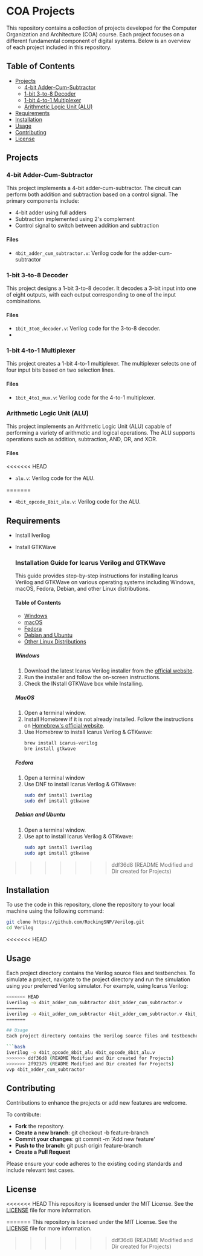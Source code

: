 # COA Projects

This repository contains a collection of projects developed for the Computer Organization and Architecture (COA) course. Each project focuses on a different fundamental component of digital systems. Below is an overview of each project included in this repository.

## Table of Contents
- [Projects](#projects)
  - [4-bit Adder-Cum-Subtractor](#4-bit-adder-cum-subtractor)
  - [1-bit 3-to-8 Decoder](#1-bit-3-to-8-decoder)
  - [1-bit 4-to-1 Multiplexer](#1-bit-4-to-1-multiplexer)
  - [Arithmetic Logic Unit (ALU)](#arithmetic-logic-unit-alu)
- [Requirements](#requirements)
- [Installation](#installation)
- [Usage](#usage)
- [Contributing](#contributing)
- [License](#license)

## Projects

### 4-bit Adder-Cum-Subtractor
This project implements a 4-bit adder-cum-subtractor. The circuit can perform both addition and subtraction based on a control signal. The primary components include:

- 4-bit adder using full adders
- Subtraction implemented using 2's complement
- Control signal to switch between addition and subtraction

#### Files
- `4bit_adder_cum_subtractor.v`: Verilog code for the adder-cum-subtractor

### 1-bit 3-to-8 Decoder
This project designs a 1-bit 3-to-8 decoder. It decodes a 3-bit input into one of eight outputs, with each output corresponding to one of the input combinations.

#### Files
- `1bit_3to8_decoder.v`: Verilog code for the 3-to-8 decoder.
- 
### 1-bit 4-to-1 Multiplexer
This project creates a 1-bit 4-to-1 multiplexer. The multiplexer selects one of four input bits based on two selection lines.

#### Files
- `1bit_4to1_mux.v`: Verilog code for the 4-to-1 multiplexer.

### Arithmetic Logic Unit (ALU)
This project implements an Arithmetic Logic Unit (ALU) capable of performing a variety of arithmetic and logical operations. The ALU supports operations such as addition, subtraction, AND, OR, and XOR.

#### Files
<<<<<<< HEAD
- `alu.v`: Verilog code for the ALU.

=======
- `4bit_opcode_8bit_alu.v`: Verilog code for the ALU.

## Requirements
- Install Iverilog
- Install GTKWave

  
    ### Installation Guide for Icarus Verilog and GTKWave
    
    This guide provides step-by-step instructions for installing Icarus Verilog and GTKWave on various operating systems including Windows, macOS, Fedora, Debian, and other Linux distributions.
    
    #### Table of Contents
    - [Windows](#windows)
    - [macOS](#macos)
    - [Fedora](#fedora)
    - [Debian and Ubuntu](#debian-and-ubuntu)
    - [Other Linux Distributions](#other-linux-distributions)
    
    ##### Windows
    
    1. Download the latest Icarus Verilog installer from the [official website](http://bleyer.org/icarus/).
    2. Run the installer and follow the on-screen instructions.
    3. Check the INstall GTKWave box while Installing.
       
    ##### MacOS
      
    1. Open a terminal window.
    2. Install Homebrew if it is not already installed. Follow the instructions on [Homebrew's official website](https://brew.sh/).
    3. Use Homebrew to install Icarus Verilog & GTKwave:
       ```bash
       brew install icarus-verilog
       bre install gtkwave
       ```    
    ##### Fedora
      
    1. Open a terminal window
    2. Use DNF to install Icarus Verilog & GTKwave:
       ```bash
       sudo dnf install iverilog
       sudo dnf install gtkwave
       ```
    ##### Debian and Ubuntu
            
    1. Open a terminal window.
    2. Use apt to install Icarus Verilog & GTKwave:
       ```bash
       sudo apt install iverilog
       sudo apt install gtkwave
       ```
>>>>>>> ddf36d8 (README Modified and Dir created for Projects)
## Installation
To use the code in this repository, clone the repository to your local machine using the following command:

```bash
git clone https://github.com/RockingSNP/Verilog.git
cd Verilog
```
<<<<<<< HEAD
## Usage
Each project directory contains the Verilog source files and testbenches. To simulate a project, navigate to the project directory and run the simulation using your preferred Verilog simulator. For example, using Icarus Verilog:

```bash
<<<<<<< HEAD
iverilog -o 4bit_adder_cum_subtractor 4bit_adder_cum_subtractor.v
=======
iverilog -o 4bit_adder_cum_subtractor 4bit_adder_cum_subtractor.v 4bit_adder_cum_subtractor_testbench.v
=======

## Usage
Each project directory contains the Verilog source files and testbenches. To simulate a project, navigate to the project directory and run the simulation using your preferred Verilog simulator(e.g GTKwave). For example, using Icarus Verilog:

```bash
iverilog -o 4bit_opcode_8bit_alu 4bit_opcode_8bit_alu.v
>>>>>>> ddf36d8 (README Modified and Dir created for Projects)
>>>>>>> 2f92375 (README Modified and Dir created for Projects)
vvp 4bit_adder_cum_subtractor
```

## Contributing
Contributions to enhance the projects or add new features are welcome.

To contribute:
- **Fork** the repository.
- **Create a new branch**: git checkout -b feature-branch
- **Commit your changes**: git commit -m 'Add new feature'
- **Push to the branch**: git push origin feature-branch
- **Create a Pull Request**

Please ensure your code adheres to the existing coding standards and include relevant test cases.

## License
<<<<<<< HEAD
This repository is licensed under the MIT License. See the [LICENSE](LICENSE) file for more information.


=======
This repository is licensed under the MIT License. See the [LICENSE](LICENSE) file for more information.
>>>>>>> ddf36d8 (README Modified and Dir created for Projects)
